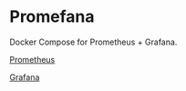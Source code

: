 # Promefana
Docker Compose for Prometheus + Grafana.

[Prometheus](https://prometheus.io/)

[Grafana](https://grafana.com/)
